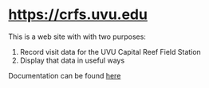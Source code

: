 # https://crfs.uvu.edu

This is a web site with with two purposes:
1. Record visit data for the UVU Capital Reef Field Station
1. Display that data in useful ways

Documentation can be found [here](docs)
